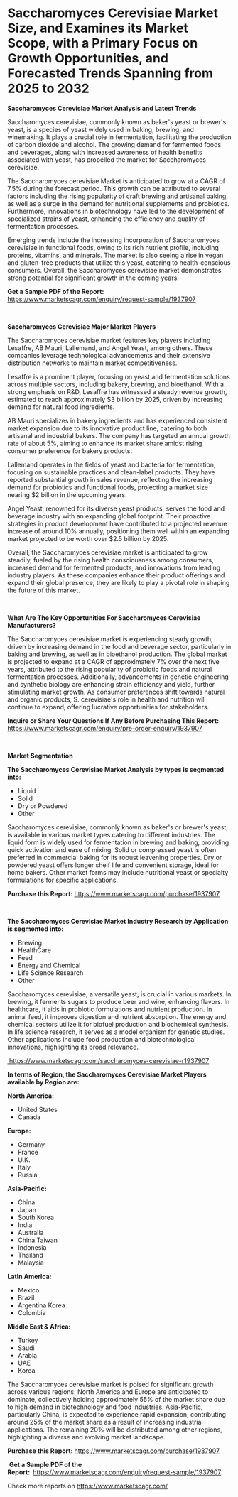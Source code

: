 <p><h1>Saccharomyces Cerevisiae Market Size, and Examines its Market Scope, with a Primary Focus on Growth Opportunities, and Forecasted Trends Spanning from 2025 to 2032</h1></p><p><strong>Saccharomyces Cerevisiae Market Analysis and Latest Trends</strong></p>
<p><p>Saccharomyces cerevisiae, commonly known as baker's yeast or brewer's yeast, is a species of yeast widely used in baking, brewing, and winemaking. It plays a crucial role in fermentation, facilitating the production of carbon dioxide and alcohol. The growing demand for fermented foods and beverages, along with increased awareness of health benefits associated with yeast, has propelled the market for Saccharomyces cerevisiae.</p><p>The Saccharomyces cerevisiae Market is anticipated to grow at a CAGR of 7.5% during the forecast period. This growth can be attributed to several factors including the rising popularity of craft brewing and artisanal baking, as well as a surge in the demand for nutritional supplements and probiotics. Furthermore, innovations in biotechnology have led to the development of specialized strains of yeast, enhancing the efficiency and quality of fermentation processes.</p><p>Emerging trends include the increasing incorporation of Saccharomyces cerevisiae in functional foods, owing to its rich nutrient profile, including proteins, vitamins, and minerals. The market is also seeing a rise in vegan and gluten-free products that utilize this yeast, catering to health-conscious consumers. Overall, the Saccharomyces cerevisiae market demonstrates strong potential for significant growth in the coming years.</p></p>
<p><strong>Get a Sample PDF of the Report:&nbsp;</strong> <a href="https://www.marketscagr.com/enquiry/request-sample/1937907?utm_campaign=3188&utm_medium=2&utm_source=Github&utm_content=ia&utm_term=31032025&utm_id=saccharomyces-cerevisiae">https://www.marketscagr.com/enquiry/request-sample/1937907</a></p>
<p>&nbsp;</p>
<p><strong>Saccharomyces Cerevisiae Major Market Players</strong></p>
<p><p>The Saccharomyces cerevisiae market features key players including Lesaffre, AB Mauri, Lallemand, and Angel Yeast, among others. These companies leverage technological advancements and their extensive distribution networks to maintain market competitiveness.</p><p>Lesaffre is a prominent player, focusing on yeast and fermentation solutions across multiple sectors, including bakery, brewing, and bioethanol. With a strong emphasis on R&D, Lesaffre has witnessed a steady revenue growth, estimated to reach approximately $3 billion by 2025, driven by increasing demand for natural food ingredients.</p><p>AB Mauri specializes in bakery ingredients and has experienced consistent market expansion due to its innovative product line, catering to both artisanal and industrial bakers. The company has targeted an annual growth rate of about 5%, aiming to enhance its market share amidst rising consumer preference for bakery products.</p><p>Lallemand operates in the fields of yeast and bacteria for fermentation, focusing on sustainable practices and clean-label products. They have reported substantial growth in sales revenue, reflecting the increasing demand for probiotics and functional foods, projecting a market size nearing $2 billion in the upcoming years.</p><p>Angel Yeast, renowned for its diverse yeast products, serves the food and beverage industry with an expanding global footprint. Their proactive strategies in product development have contributed to a projected revenue increase of around 10% annually, positioning them well within an expanding market projected to be worth over $2.5 billion by 2025.</p><p>Overall, the Saccharomyces cerevisiae market is anticipated to grow steadily, fueled by the rising health consciousness among consumers, increased demand for fermented products, and innovations from leading industry players. As these companies enhance their product offerings and expand their global presence, they are likely to play a pivotal role in shaping the future of this market.</p></p>
<p>&nbsp;</p>
<p><strong>What Are The Key Opportunities For Saccharomyces Cerevisiae Manufacturers?</strong></p>
<p><p>The Saccharomyces cerevisiae market is experiencing steady growth, driven by increasing demand in the food and beverage sector, particularly in baking and brewing, as well as in bioethanol production. The global market is projected to expand at a CAGR of approximately 7% over the next five years, attributed to the rising popularity of probiotic foods and natural fermentation processes. Additionally, advancements in genetic engineering and synthetic biology are enhancing strain efficiency and yield, further stimulating market growth. As consumer preferences shift towards natural and organic products, S. cerevisiae's role in health and nutrition will continue to expand, offering lucrative opportunities for stakeholders.</p></p>
<p><strong>Inquire or Share Your Questions If Any Before Purchasing This Report:</strong> <a href="https://www.marketscagr.com/enquiry/pre-order-enquiry/1937907?utm_campaign=3188&utm_medium=2&utm_source=Github&utm_content=ia&utm_term=31032025&utm_id=saccharomyces-cerevisiae">https://www.marketscagr.com/enquiry/pre-order-enquiry/1937907</a></p>
<p>&nbsp;</p>
<p><strong>Market Segmentation</strong></p>
<p><strong>The Saccharomyces Cerevisiae Market Analysis by types is segmented into:</strong></p>
<p><ul><li>Liquid</li><li>Solid</li><li>Dry or Powdered</li><li>Other</li></ul></p>
<p><p>Saccharomyces cerevisiae, commonly known as baker's or brewer's yeast, is available in various market types catering to different industries. The liquid form is widely used for fermentation in brewing and baking, providing quick activation and ease of mixing. Solid or compressed yeast is often preferred in commercial baking for its robust leavening properties. Dry or powdered yeast offers longer shelf life and convenient storage, ideal for home bakers. Other market forms may include nutritional yeast or specialty formulations for specific applications.</p></p>
<p><strong>Purchase this Report:&nbsp;</strong><a href="https://www.marketscagr.com/purchase/1937907?utm_campaign=3188&utm_medium=2&utm_source=Github&utm_content=ia&utm_term=31032025&utm_id=saccharomyces-cerevisiae">https://www.marketscagr.com/purchase/1937907</a></p>
<p>&nbsp;</p>
<p><strong>The Saccharomyces Cerevisiae Market Industry Research by Application is segmented into:</strong></p>
<p><ul><li>Brewing</li><li>HealthCare</li><li>Feed</li><li>Energy and Chemical</li><li>Life Science Research</li><li>Other</li></ul></p>
<p><p>Saccharomyces cerevisiae, a versatile yeast, is crucial in various markets. In brewing, it ferments sugars to produce beer and wine, enhancing flavors. In healthcare, it aids in probiotic formulations and nutrient production. In animal feed, it improves digestion and nutrient absorption. The energy and chemical sectors utilize it for biofuel production and biochemical synthesis. In life science research, it serves as a model organism for genetic studies. Other applications include food production and biotechnological innovations, highlighting its broad relevance.</p></p>
<p><a href="https://www.marketscagr.com/saccharomyces-cerevisiae-r1937907?utm_campaign=3188&utm_medium=2&utm_source=Github&utm_content=ia&utm_term=31032025&utm_id=saccharomyces-cerevisiae">&nbsp;https://www.marketscagr.com/saccharomyces-cerevisiae-r1937907</a></p>
<p><strong>In terms of Region, the Saccharomyces Cerevisiae Market Players available by Region are:</strong></p>
<p>
    <p> <strong> North America: </strong>
        <ul>
            <li>United States</li>
            <li>Canada</li>
        </ul>
        </p> 
    <p> <strong> Europe: </strong>
        <ul>
            <li>Germany</li>
            <li>France</li>
            <li>U.K.</li>
            <li>Italy</li>
            <li>Russia</li>
        </ul>
        </p> 
    <p> <strong> Asia-Pacific: </strong>
        <ul>
            <li>China</li>
            <li>Japan</li>
            <li>South Korea</li>
            <li>India</li>
            <li>Australia</li>
            <li>China Taiwan</li>
            <li>Indonesia</li>
            <li>Thailand</li>
            <li>Malaysia</li>
        </ul>
        </p> 
    <p> <strong> Latin America: </strong>
        <ul>
            <li>Mexico</li>
            <li>Brazil</li>
            <li>Argentina Korea</li>
            <li>Colombia</li>
        </ul>
        </p> 
    <p> <strong> Middle East & Africa: </strong>
        <ul>
            <li>Turkey</li>
            <li>Saudi</li>
            <li>Arabia</li>
            <li>UAE</li>
            <li>Korea</li>
        </ul>
    </p>
    </p>
<p><p>The Saccharomyces cerevisiae market is poised for significant growth across various regions. North America and Europe are anticipated to dominate, collectively holding approximately 55% of the market share due to high demand in biotechnology and food industries. Asia-Pacific, particularly China, is expected to experience rapid expansion, contributing around 25% of the market share as a result of increasing industrial applications. The remaining 20% will be distributed among other regions, highlighting a diverse and evolving market landscape.</p></p>
<p><strong>Purchase this Report: </strong><a href="https://www.marketscagr.com/purchase/1937907?utm_campaign=3188&utm_medium=2&utm_source=Github&utm_content=ia&utm_term=31032025&utm_id=saccharomyces-cerevisiae">https://www.marketscagr.com/purchase/1937907</a></p>
<p>&nbsp;<strong>Get a Sample PDF of the Report:&nbsp;&nbsp;</strong><a href="https://www.marketscagr.com/enquiry/request-sample/1937907?utm_campaign=3188&utm_medium=2&utm_source=Github&utm_content=ia&utm_term=31032025&utm_id=saccharomyces-cerevisiae">https://www.marketscagr.com/enquiry/request-sample/1937907</a></p>
<p><strong></strong></p>
<p>Check more reports on <a href="https://www.marketscagr.com/?utm_campaign=3188&utm_medium=2&utm_source=Github&utm_content=ia&utm_term=31032025&utm_id=saccharomyces-cerevisiae">https://www.marketscagr.com/</a></p>